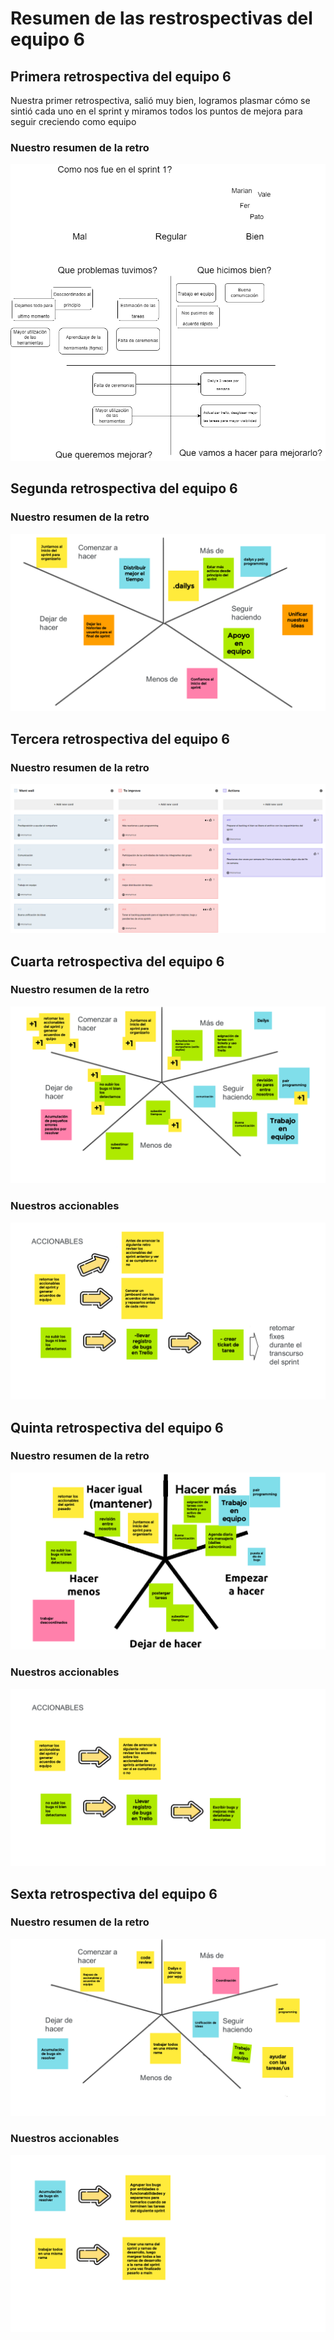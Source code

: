 <h1> Resumen de las restrospectivas del equipo 6 </h1>

<h2> Primera retrospectiva del equipo 6 </h1>

<p>Nuestra primer retrospectiva, salió muy bien, logramos plasmar cómo se sintió cada uno en el sprint y miramos todos los puntos de mejora para seguir creciendo como equipo</p>

<h3>Nuestro resumen de la retro</h3>
<img src="./public/images/img-retrospectiva/Retro mesa 6.png">

<h2> Segunda retrospectiva del equipo 6 </h1>

<h3>Nuestro resumen de la retro</h3>
<img src="./public/images/img-retrospectiva/Retro sp 3.png">

<h2> Tercera retrospectiva del equipo 6 </h1>

<h3>Nuestro resumen de la retro</h3>
<img src="./public/images/img-retrospectiva/Retro sprint 4.png">

<h2> Cuarta retrospectiva del equipo 6 </h1>

<h3>Nuestro resumen de la retro</h3>
<img src="./public/images/img-retrospectiva/Retro sprint 5.png">
<h3>Nuestros accionables</h3>
<img src="./public/images/img-retrospectiva/Accionables sp 5.png">

<h2> Quinta retrospectiva del equipo 6 </h1>

<h3>Nuestro resumen de la retro</h3>
<img src="./public/images/img-retrospectiva/Retro sp 6.png">
<h3>Nuestros accionables</h3>
<img src="./public/images/img-retrospectiva/Accionables sp 6.png">

<h2> Sexta retrospectiva del equipo 6 </h1>

<h3>Nuestro resumen de la retro</h3>
<img src="./public/images/img-retrospectiva/Retro sp 7.png">
<h3>Nuestros accionables</h3>
<img src="./public/images/img-retrospectiva/Accionables sp 7.png">

